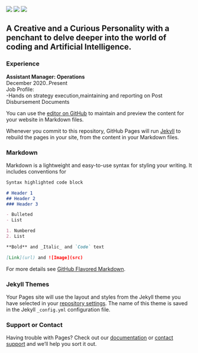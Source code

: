 <meta http-equiv='cache-control' content='no-cache'> 
<meta http-equiv='expires' content='0'> 
<meta http-equiv='pragma' content='no-cache'>

<nav>
<a href="mailto:gautamwalve@gmail.com?"><img src="https://img.shields.io/badge/gmail-%23DD0031.svg?&style=for-the-badge&logo=gmail&logoColor=white"/></a>
<a href="https://www.linkedin.com/in/gautamwalve/"><img src="https://img.shields.io/badge/-LinkedIn-blue?&style=for-the-badge&logo=LinkedIn&logoColor=white"/></a>
<a href = "https://github.com/AasuraA/Aasuraa.github.io/raw/d93254eb8369140f262d1f372eaf94df5132dff0/Gautam%20Walve__Resume_py%20.pdf"><img src = "https://img.shields.io/badge/-Download-green?&style=for-the-badge&logo=Download&logoColor=white"/></a>
</nav>

## A Creative and a Curious Personality with a penchant to delve deeper into the world of coding and Artificial Intelligence.

### Experience
**Assistant Manager: Operations**<br>
December 2020..Present<br>
Job Profile:<br> 
-Hands on strategy execution,maintaining and reporting on Post Disbursement Documents



You can use the [editor on GitHub](https://github.com/AasuraA/AasuraA.github.io/edit/main/index.md) to maintain and preview the content for your website in Markdown files.

Whenever you commit to this repository, GitHub Pages will run [Jekyll](https://jekyllrb.com/) to rebuild the pages in your site, from the content in your Markdown files.

### Markdown

Markdown is a lightweight and easy-to-use syntax for styling your writing. It includes conventions for

```markdown
Syntax highlighted code block

# Header 1
## Header 2
### Header 3

- Bulleted
- List

1. Numbered
2. List

**Bold** and _Italic_ and `Code` text

[Link](url) and ![Image](src)
```

For more details see [GitHub Flavored Markdown](https://guides.github.com/features/mastering-markdown/).

### Jekyll Themes

Your Pages site will use the layout and styles from the Jekyll theme you have selected in your [repository settings](https://github.com/AasuraA/AasuraA.github.io/settings/pages). The name of this theme is saved in the Jekyll `_config.yml` configuration file.

### Support or Contact

Having trouble with Pages? Check out our [documentation](https://docs.github.com/categories/github-pages-basics/) or [contact support](https://support.github.com/contact) and we’ll help you sort it out.
